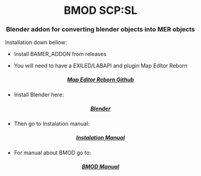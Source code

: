 <h1 align="center">BMOD SCP:SL </h1>


<h3 align="center"> Blender addon for converting blender objects into MER objects</h3>
<a href="https://discord.gg/wn8h8Dvx">
     <alt="Report bug on Discord">
</a>    

Installation down bellow:

- Install BAMER_ADDON from releases

- You will need to have a EXILED/LABAPI and plugin Map Editor Reborn

 <h5 align="center">     <a   href="https://github.com/Michal78900/MapEditorReborn/tree/main?tab=readme-ov-file">Map Editor Reborn Github</a>    </h5>


- Install Blender here:

 <h5 align="center"><a   href="https://www.blender.org/download">Blender</a> </h5>

      
- Then go to Instalation manual:

 <h5 align="center"> <a   href="https://github.com/spyraze/BMOD-SCPSL/blob/main/Instalation_Manual_BMOD.pdf">Instalation Manual</a> </h5>

- For manual about BMOD go to:

<h5 align="center"> <a   href=" https://github.com/spyraze/BMOD-SCPSL/blob/main/Manual_BMOD.pdf"> BMOD Manual</a></h5>






